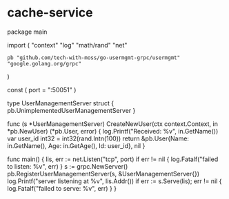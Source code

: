 # cache-service

package main

import (
	"context"
	"log"
	"math/rand"
	"net"

	pb "github.com/tech-with-moss/go-usermgmt-grpc/usermgmt"
	"google.golang.org/grpc"
)

const (
	port = ":50051"
)

type UserManagementServer struct {
	pb.UnimplementedUserManagementServer
}

func (s *UserManagementServer) CreateNewUser(ctx context.Context, in *pb.NewUser) (*pb.User, error) {
	log.Printf("Received: %v", in.GetName())
	var user_id int32 = int32(rand.Intn(100))
	return &pb.User{Name: in.GetName(), Age: in.GetAge(), Id: user_id}, nil
}

func main() {
	lis, err := net.Listen("tcp", port)
	if err != nil {
		log.Fatalf("failed to listen: %v", err)
	}
	s := grpc.NewServer()
	pb.RegisterUserManagementServer(s, &UserManagementServer{})
	log.Printf("server listening at %v", lis.Addr())
	if err := s.Serve(lis); err != nil {
		log.Fatalf("failed to serve: %v", err)
	}
}
